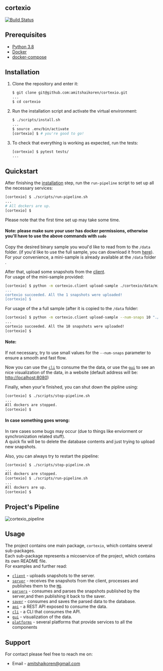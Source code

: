 ## cortexio
 [![Build Status](https://travis-ci.com/amitshaikoren/cortexio.svg?branch=master)](https://travis-ci.org/amitshaikoren/cortexio)




## Prerequisites

- [Python 3.8](https://www.python.org/downloads/release/python-382/)
- [Docker](https://docs.docker.com/engine/install/ubuntu/)
- [docker-compose](https://docs.docker.com/compose/install/)

## Installation

1. Clone the repository and enter it:

    ```sh
    $ git clone git@github.com:amitshaikoren/cortexio.git
    ...
    $ cd cortexio
    ```

2. Run the installation script and activate the virtual environment:

    ```sh
    $ ./scripts/install.sh
    ...
    $ source .env/bin/activate
    [cortexio] $ # you're good to go!
    ```

3. To check that everything is working as expected, run the tests:

    ```sh
    [cortexio] $ pytest tests/
    ...
    ```
## Quickstart
After finishing the [installation](#installation) step, run the `run-pipeline` script to set up all the
necessary services:

```sh
[cortexio] $ ./scripts/run-pipeline.sh
...
# All dockers are up.
[cortexio] $
```

Please note that the first time set up may take some time.

#### Note: please make sure your user has docker permissions, otherwise you'll have to use the above commands with ```sudo```

Copy the desired binary sample you woul'd like to read from to the ```/data``` folder.
(if you'd like to use the full sample, you can download it from [here](https://storage.googleapis.com/advanced-system-design/sample.mind.gz)). <br>
For your convenience, a mini-sample is already available at the ```/data``` folder .

After that, upload some snapshots from the [client](/cortexio/client/README.md). <br>
For usage of the mini-sample provided:

```sh
[cortexio] $ python -m cortexio.client upload-sample ./cortexio/data/mini_sample.gz"
...
cortexio succeeded. All the 1 snapshots were uploaded!
[cortexio] $ 
```    
For usage of the a full sample (after it is copied to the ```/data``` folder:

```sh
[cortexio] $ python -m cortexio.client upload-sample --num-snaps 10 "./cortexio/data/sample.mind.gz"
...
cortexio succeeded. All the 10 snapshots were uploaded!
[cortexio] $ 
```    

#### Note:
If not necessary, try to use small values for the  ```--num-snaps``` parameter to ensure a smooth and fast flow.

Now you can use the [`cli`](/cortexio/cli/README.md) to consume the the data, or use the [`gui`](/cortexio/gui/README.md) to see an nice visualization of the data, in a website (default address will be: [http://localhost:8080](http://localhost:8080))

Finally, when your'e finished, you can shut down the pipline using:

```sh
[cortexio] $ ./scripts/stop-pipeline.sh
...
All dockers are stopped.
[cortexio] $
```

#### In case something goes wrong:
In rare cases some bugs may occur (due to things like enviorment or synchronization related stuff). <br>
A quick fix will be to delete the database contents and just trying to upload new snapshots.

Also, you can always try to restart the pipeline:

```sh
[cortexio] $ ./scripts/stop-pipeline.sh
...
All dockers are stopped.
[cortexio] $ ./scripts/run-pipeline.sh
...
All dockers are up.
[cortexio] $
```



## Project's Pipeline
![cortexio_pipeline](https://user-images.githubusercontent.com/37861691/82965333-79945680-9fd0-11ea-8e41-bbfb7f2e891b.png)

## Usage

The project contains one main package, `cortexio`, which contains several sub-packages.<br>
Each sub-package represents a micoservice of the project, which contains its own README file.<br>
For examples and further read:

* [`client`](/cortexio/client/README.md) - uploads snapshots to the server.
* [`server`](/cortexio/server/README.md) - receives the snapshots from the client, processes and publishes them to the [`MQ`](/cortexio/platforms/message_queue).
* [`parsers`](/cortexio/parsers/README.md) - consumes and parses the snapshots published by the server,and then publishing it back to the saver.
* [`saver`](/cortexio/saver/README.md) - consumes and saves the parsed data to the database.
* [`api`](/cortexio/server/README.md) - a REST API exposed to consume the data.
* [`cli`](/cortexio/cli/README.md) - a CLI that consumes the API.
* [`gui`](/cortexio/gui/README.md) - visualization of the data.
* [`platforms`](/cortexio/platforms/README.md) - several platforms that provide services to all the components

## Support

For contact please feel free to reach me on:
* Email - amitshaikoren@gmail.com 
